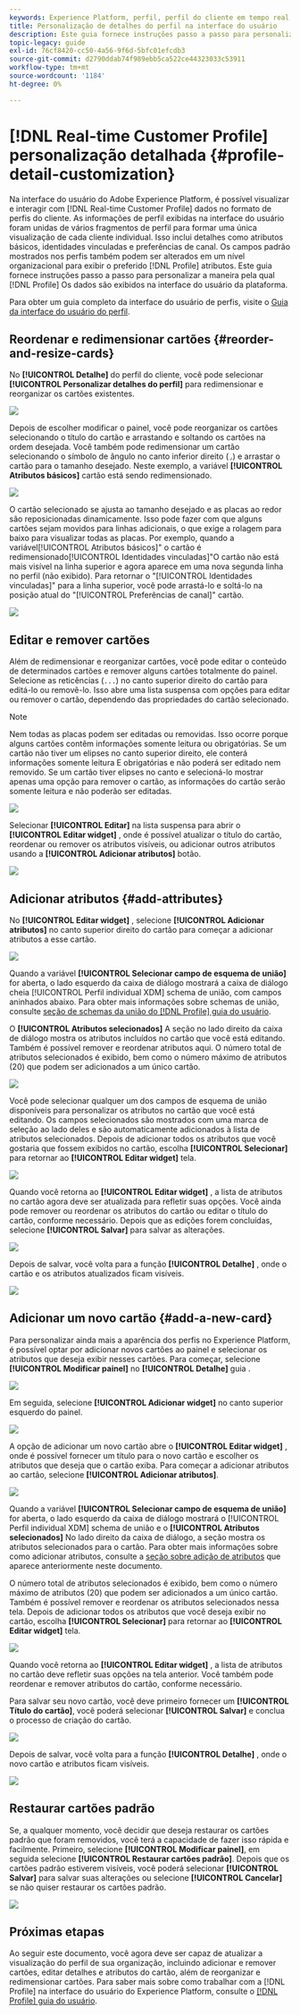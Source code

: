 ```yaml
---
keywords: Experience Platform, perfil, perfil do cliente em tempo real, interface do usuário, interface do usuário, personalização, detalhes do perfil, detalhes
title: Personalização de detalhes do perfil na interface do usuário
description: Este guia fornece instruções passo a passo para personalizar a maneira como os dados do Perfil do cliente em tempo real são exibidos na interface do usuário do Adobe Experience Platform.
topic-legacy: guide
exl-id: 76cf8420-cc50-4a56-9f6d-5bfc01efcdb3
source-git-commit: d2790ddab74f989ebb5ca522ce44323033c53911
workflow-type: tm+mt
source-wordcount: '1184'
ht-degree: 0%

---
```


# [!DNL Real-time Customer Profile] personalização detalhada {#profile-detail-customization}

Na interface do usuário do Adobe Experience Platform, é possível visualizar e interagir com [!DNL Real-time Customer Profile] dados no formato de perfis do cliente. As informações de perfil exibidas na interface do usuário foram unidas de vários fragmentos de perfil para formar uma única visualização de cada cliente individual. Isso inclui detalhes como atributos básicos, identidades vinculadas e preferências de canal. Os campos padrão mostrados nos perfis também podem ser alterados em um nível organizacional para exibir o preferido [!DNL Profile] atributos. Este guia fornece instruções passo a passo para personalizar a maneira pela qual [!DNL Profile] Os dados são exibidos na interface do usuário da plataforma.

Para obter um guia completo da interface do usuário de perfis, visite o [Guia da interface do usuário do perfil](user-guide.md).

## Reordenar e redimensionar cartões {#reorder-and-resize-cards}

No **[!UICONTROL Detalhe]** do perfil do cliente, você pode selecionar **[!UICONTROL Personalizar detalhes do perfil]** para redimensionar e reorganizar os cartões existentes.

![](../images/profile-customization/customize-profile-details.png)

Depois de escolher modificar o painel, você pode reorganizar os cartões selecionando o título do cartão e arrastando e soltando os cartões na ordem desejada. Você também pode redimensionar um cartão selecionando o símbolo de ângulo no canto inferior direito (`⌟`) e arrastar o cartão para o tamanho desejado. Neste exemplo, a variável **[!UICONTROL Atributos básicos]** cartão está sendo redimensionado.

![](../images/profile-customization/resize.png)

O cartão selecionado se ajusta ao tamanho desejado e as placas ao redor são reposicionadas dinamicamente. Isso pode fazer com que alguns cartões sejam movidos para linhas adicionais, o que exige a rolagem para baixo para visualizar todas as placas. Por exemplo, quando a variável[!UICONTROL Atributos básicos]&quot; o cartão é redimensionado[!UICONTROL Identidades vinculadas]&quot;O cartão não está mais visível na linha superior e agora aparece em uma nova segunda linha no perfil (não exibido). Para retornar o &quot;[!UICONTROL Identidades vinculadas]&quot; para a linha superior, você pode arrastá-lo e soltá-lo na posição atual do &quot;[!UICONTROL Preferências de canal]&quot; cartão.

![](../images/profile-customization/resized.png)

## Editar e remover cartões

Além de redimensionar e reorganizar cartões, você pode editar o conteúdo de determinados cartões e remover alguns cartões totalmente do painel. Selecione as reticências (`...`) no canto superior direito do cartão para editá-lo ou removê-lo. Isso abre uma lista suspensa com opções para editar ou remover o cartão, dependendo das propriedades do cartão selecionado.

>[!NOTE]
>
>Nem todas as placas podem ser editadas ou removidas. Isso ocorre porque alguns cartões contêm informações somente leitura ou obrigatórias. Se um cartão não tiver um elipses no canto superior direito, ele conterá informações somente leitura E obrigatórias e não poderá ser editado nem removido. Se um cartão tiver elipses no canto e selecioná-lo mostrar apenas uma opção para remover o cartão, as informações do cartão serão somente leitura e não poderão ser editadas.

![](../images/profile-customization/edit-card.png)

Selecionar **[!UICONTROL Editar]** na lista suspensa para abrir o **[!UICONTROL Editar widget]** , onde é possível atualizar o título do cartão, reordenar ou remover os atributos visíveis, ou adicionar outros atributos usando a **[!UICONTROL Adicionar atributos]** botão.

![](../images/profile-customization/basic-attributes.png)

## Adicionar atributos {#add-attributes}

No **[!UICONTROL Editar widget]** , selecione **[!UICONTROL Adicionar atributos]** no canto superior direito do cartão para começar a adicionar atributos a esse cartão.

![](../images/profile-customization/add-attributes.png)

Quando a variável **[!UICONTROL Selecionar campo de esquema de união]** for aberta, o lado esquerdo da caixa de diálogo mostrará a caixa de diálogo cheia [!UICONTROL Perfil individual XDM] schema de união, com campos aninhados abaixo. Para obter mais informações sobre schemas de união, consulte [seção de schemas da união do [!DNL Profile] guia do usuário](user-guide.md#union-schema).

O **[!UICONTROL Atributos selecionados]** A seção no lado direito da caixa de diálogo mostra os atributos incluídos no cartão que você está editando. Também é possível remover e reordenar atributos aqui. O número total de atributos selecionados é exibido, bem como o número máximo de atributos (20) que podem ser adicionados a um único cartão.

![](../images/profile-customization/select-before.png)

Você pode selecionar qualquer um dos campos de esquema de união disponíveis para personalizar os atributos no cartão que você está editando. Os campos selecionados são mostrados com uma marca de seleção ao lado deles e são automaticamente adicionados à lista de atributos selecionados. Depois de adicionar todos os atributos que você gostaria que fossem exibidos no cartão, escolha **[!UICONTROL Selecionar]** para retornar ao **[!UICONTROL Editar widget]** tela.

![](../images/profile-customization/select-after.png)

Quando você retorna ao **[!UICONTROL Editar widget]** , a lista de atributos no cartão agora deve ser atualizada para refletir suas opções. Você ainda pode remover ou reordenar os atributos do cartão ou editar o título do cartão, conforme necessário. Depois que as edições forem concluídas, selecione **[!UICONTROL Salvar]** para salvar as alterações.

![](../images/profile-customization/new-attributes.png)

Depois de salvar, você volta para a função **[!UICONTROL Detalhe]** , onde o cartão e os atributos atualizados ficam visíveis.

![](../images/profile-customization/added-attributes.png)

## Adicionar um novo cartão {#add-a-new-card}

Para personalizar ainda mais a aparência dos perfis no Experience Platform, é possível optar por adicionar novos cartões ao painel e selecionar os atributos que deseja exibir nesses cartões. Para começar, selecione **[!UICONTROL Modificar painel]** no **[!UICONTROL Detalhe]** guia .

![](../images/profile-customization/customize-profile-details.png)

Em seguida, selecione **[!UICONTROL Adicionar widget]** no canto superior esquerdo do painel.

![](../images/profile-customization/add-widget.png)

A opção de adicionar um novo cartão abre o **[!UICONTROL Editar widget]** , onde é possível fornecer um título para o novo cartão e escolher os atributos que deseja que o cartão exiba. Para começar a adicionar atributos ao cartão, selecione **[!UICONTROL Adicionar atributos]**.

![](../images/profile-customization/edit-widget.png)

Quando a variável **[!UICONTROL Selecionar campo de esquema de união]** for aberta, o lado esquerdo da caixa de diálogo mostrará o [!UICONTROL Perfil individual XDM] schema de união e o **[!UICONTROL Atributos selecionados]** No lado direito da caixa de diálogo, a seção mostra os atributos selecionados para o cartão. Para obter mais informações sobre como adicionar atributos, consulte a [seção sobre adição de atributos](#add-attributes) que aparece anteriormente neste documento.

O número total de atributos selecionados é exibido, bem como o número máximo de atributos (20) que podem ser adicionados a um único cartão. Também é possível remover e reordenar os atributos selecionados nessa tela. Depois de adicionar todos os atributos que você deseja exibir no cartão, escolha **[!UICONTROL Selecionar]** para retornar ao **[!UICONTROL Editar widget]** tela.

![](../images/profile-customization/add-widget-attributes.png)

Quando você retorna ao **[!UICONTROL Editar widget]** , a lista de atributos no cartão deve refletir suas opções na tela anterior. Você também pode reordenar e remover atributos do cartão, conforme necessário.

Para salvar seu novo cartão, você deve primeiro fornecer um **[!UICONTROL Título do cartão]**, você poderá selecionar **[!UICONTROL Salvar]** e conclua o processo de criação do cartão.

![](../images/profile-customization/new-widget.png)

Depois de salvar, você volta para a função **[!UICONTROL Detalhe]** , onde o novo cartão e atributos ficam visíveis.

![](../images/profile-customization/added-widget.png)

## Restaurar cartões padrão

Se, a qualquer momento, você decidir que deseja restaurar os cartões padrão que foram removidos, você terá a capacidade de fazer isso rápida e facilmente. Primeiro, selecione **[!UICONTROL Modificar painel]**, em seguida selecione **[!UICONTROL Restaurar cartões padrão]**. Depois que os cartões padrão estiverem visíveis, você poderá selecionar **[!UICONTROL Salvar]** para salvar suas alterações ou selecione **[!UICONTROL Cancelar]** se não quiser restaurar os cartões padrão.

![](../images/profile-customization/restore-default.png)

## Próximas etapas

Ao seguir este documento, você agora deve ser capaz de atualizar a visualização do perfil de sua organização, incluindo adicionar e remover cartões, editar detalhes e atributos do cartão, além de reorganizar e redimensionar cartões. Para saber mais sobre como trabalhar com a [!DNL Profile] na interface do usuário do Experience Platform, consulte o [[!DNL Profile] guia do usuário](user-guide.md).
